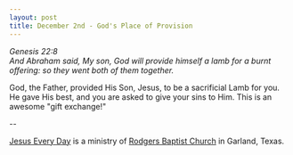 ```yaml
---
layout: post
title: December 2nd - God's Place of Provision
---
```


_Genesis 22:8  
And Abraham said, My son, God will provide himself a lamb for a
burnt offering: so they went both of them together._

God, the Father, provided His Son, Jesus, to be a sacrificial Lamb
for you. He gave His best, and you are asked to give your sins to
Him. This is an awesome "gift exchange!"

 --

<a href=http://jesuseveryday.net>Jesus Every Day</a> is a ministry of <a href=http://rodgersbaptist.net>Rodgers Baptist Church</a> in Garland, Texas.
